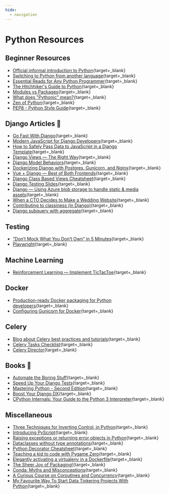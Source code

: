 ```yaml
---
hide:
  - navigation
---
```


# Python Resources

## Beginner Resources
- [Official informal introduction to Python](https://docs.python.org/3/tutorial/introduction.html){target=_blank}
- [Switching to Python from another language](https://realpython.com/switching-to-python/){target=_blank}
- [Essential Reads for Any Python Programmer](http://notesbyanerd.com/2017/12/29/essential-reads-for-any-python-programmer/){target=_blank}
- [The Hitchhiker's Guide to Python](https://docs.python-guide.org/){target=_blank}
- [Modules vs Packages](https://knowpapa.com/modpaclib-py/){target=_blank}
- [What does "Pythonic" mean?](https://stackoverflow.com/questions/25011078/what-does-pythonic-mean){target=_blank}
- [Zen of Python](https://www.python.org/dev/peps/pep-0020/){target=_blank}
- [PEP8 - Python Style Guide](https://www.python.org/dev/peps/pep-0008/){target=_blank}


## Django Articles 🎸
- [Go Fast With Django](https://www.mattlayman.com/understand-django/go-fast/){target=_blank}
- [Modern JavaScript for Django Developers](https://www.saaspegasus.com/guides/modern-javascript-for-django-developers/){target=_blank}
- [How to Safely Pass Data to JavaScript in a Django Template](https://adamj.eu/tech/2022/10/06/how-to-safely-pass-data-to-javascript-in-a-django-template/){target=_blank}
- [Django Views — The Right Way](https://spookylukey.github.io/django-views-the-right-way/index.html#){target=_blank}
- [Django Model Behaviors](https://blog.kevinastone.com/django-model-behaviors){target=_blank}
- [Dockerizing Django with Postgres, Gunicorn, and Nginx](https://testdriven.io/blog/dockerizing-django-with-postgres-gunicorn-and-nginx/){target=_blank}
- [Vue + Django — Best of Both Frontends](https://medium.com/js-dojo/vue-django-best-of-both-frontends-701307871478){target=_blank}
- [Django Class Based Views Cheatsheet](https://ccbv.co.uk/projects/Django/4.0/){target=_blank}
- [Django Testing Slides](https://carljm.github.io/django-testing-slides/){target=_blank}
- [Django — Using Azure blob storage to handle static & media assets](https://medium.com/@DawlysD/django-using-azure-blob-storage-to-handle-static-media-assets-from-scratch-90cbbc7d56be){target=_blank}
- [When a CTO Decides to Make a Wedding Website](https://buildwithdjango.com/blog/post/wedding-website/){target=_blank}
- [Contributing to classiness (in Django)](https://www.b-list.org/weblog/2019/mar/04/class/){target=_blank}
- [Django subquery with aggregate](https://stackoverflow.com/a/56122354){target=_blank}

## Testing
- [“Don’t Mock What You Don’t Own” in 5 Minutes](https://hynek.me/articles/what-to-mock-in-5-mins/){target=_blank}
- [Playwright](https://playwright.dev/python/){target=_blank}

## Machine Learning
- [Reinforcement Learning — Implement TicTacToe](https://towardsdatascience.com/reinforcement-learning-implement-tictactoe-189582bea542){target=_blank}

## Docker
- [Production-ready Docker packaging for Python developers](https://pythonspeed.com/docker/){target=_blank}
- [Configuring Gunicorn for Docker](https://pythonspeed.com/articles/gunicorn-in-docker/){target=_blank}

## Celery
- [Blog about Celery best practices and tutorials](https://www.distributedpython.com/){target=_blank}
- [Celery Tasks Checklist](https://devchecklists.com/celery-tasks-checklist/){target=_blank}
- [Celery Director](https://ovh.github.io/celery-director/){target=_blank}

## Books 📗
- [Automate the Boring Stuff](https://automatetheboringstuff.com/#toc){target=_blank}
- [Speed Up Your Django Tests](https://adamchainz.gumroad.com/l/suydt){target=_blank}
- [Mastering Python - Second Edition](https://www.barnesandnoble.com/w/mastering-python-second-edition-rick-van-hattem/1140567552){target=_blank}
- [Boost Your Django DX](https://adamchainz.gumroad.com/l/byddx){target=_blank}
- [CPython Internals: Your Guide to the Python 3 Interpreter](https://www.barnesandnoble.com/w/cpython-internals-anthony-shaw/1139424898?ean=9781775093343){target=_blank}

## Miscellaneous
- [Three Techniques for Inverting Control, in Python](https://seddonym.me/2019/08/03/ioc-techniques/){target=_blank}
- [Introducing PyScript](https://lwn.net/Articles/898452/){target=_blank}
- [Raising exceptions or returning error objects in Python](https://lukeplant.me.uk/blog/posts/raising-exceptions-or-returning-error-objects-in-python/){target=_blank}
- [Dataclasses without type annotations](https://death.andgravity.com/dataclasses){target=_blank}
- [Python Decorator Cheatsheet](https://daniel.feldroy.com/posts/python-decorator-cheatsheet){target=_blank}
- [Teaching a kid to code with Pygame Zero](https://www.mattlayman.com/blog/2019/teach-kid-code-pygame-zero/){target=_blank}
- [Elegantly activating a virtualenv in a Dockerfile](https://pythonspeed.com/articles/activate-virtualenv-dockerfile/){target=_blank}
- [The Sheer Joy of Packaging!](https://python-packaging-tutorial.readthedocs.io/en/latest/index.html){target=_blank}
- [Conda: Myths and Misconceptions](https://jakevdp.github.io/blog/2016/08/25/conda-myths-and-misconceptions/){target=_blank}
- [A Curious Course on Coroutines and Concurrency](https://dabeaz.com/coroutines/){target=_blank}
- [My Favourite Way To Start Data Tinkering Projects With Python](https://vsupalov.com/start-python-data-project/){target=_blank}
